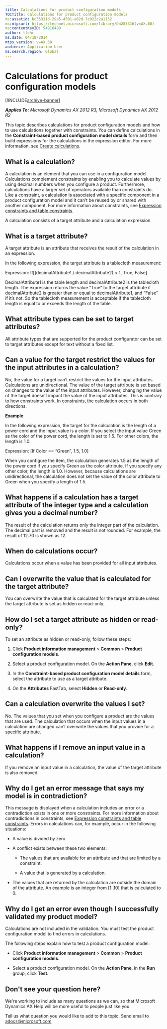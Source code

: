 ```yaml
---
title: Calculations for product configuration models
TOCTitle: Calculations for product configuration models
ms:assetid: bc35311d-29a5-4501-a02d-7c022c2a1132
ms:mtpsurl: https://technet.microsoft.com/library/Dn283316(v=AX.60)
ms:contentKeyID: 54916489
author: tfehr
ms.date: 04/18/2014
mtps_version: v=AX.60
audience: Application User
ms.search.region: Global
---
```


# Calculations for product configuration models 


[!INCLUDE[archive-banner](includes/archive-banner.md)]


_**Applies To:** Microsoft Dynamics AX 2012 R3, Microsoft Dynamics AX 2012 R2_

This topic describes calculations for product configuration models and how to use calculations together with constraints. You can define calculations in the **Constraint-based product configuration model details** form and then build expressions for the calculations in the expression editor. For more information, see [Create calculations](create-calculations.md).

## What is a calculation?

A calculation is an element that you can use in a configuration model. Calculations complement constraints by enabling you to calculate values by using decimal numbers when you configure a product. Furthermore, calculations have a larger set of operators available than constraints do. Like a constraint, a calculation is associated with a specific component in a product configuration model and it can’t be reused by or shared with another component. For more information about constraints, see [Expression constraints and table constraints](expression-constraints-and-table-constraints.md).

A calculation consists of a target attribute and a calculation expression.

## What is a target attribute?

A target attribute is an attribute that receives the result of the calculation in an expression.

In the following expression, the target attribute is a tablecloth measurement:

Expression: If\[(decimalAttribute1 / decimalAttribute2) \< 1, True, False\]

DecimalAttribute1 is the table length and decimalAttribute2 is the tablecloth length. The expression returns the value “True” to the target attribute if decimalAttribute2 is greater than or equal to decimalAttribute1, and “False” if it’s not. So the tablecloth measurement is acceptable if the tablecloth length is equal to or exceeds the length of the table.

## What attribute types can be set to target attributes?

All attribute types that are supported for the product configurator can be set to target attributes except for text without a fixed list.

## Can a value for the target restrict the values for the input attributes in a calculation?

No, the value for a target can’t restrict the values for the input attributes. Calculations are unidirectional. The value of the target attribute is set based on changes to the value of the input attributes. However, changing the value of the target doesn’t impact the value of the input attributes. This is contrary to how constraints work. In constraints, the calculation occurs in both directions.

**Example**

In the following expression, the target for the calculation is the length of a power cord and the input value is a color. If you select the input value Green as the color of the power cord, the length is set to 1.5. For other colors, the length is 1.0.

Expression: \[If Color == “Green”, 1.5, 1.0\]

When you configure the item, the calculation generates 1.5 as the length of the power cord if you specify Green as the color attribute. If you specify any other color, the length is 1.0. However, because calculations are unidirectional, the calculation does not set the value of the color attribute to Green when you specify a length of 1.5.

## What happens if a calculation has a target attribute of the integer type and a calculation gives you a decimal number?

The result of the calculation returns only the integer part of the calculation. The decimal part is removed and the result is not rounded. For example, the result of 12.70 is shown as 12.

## When do calculations occur?

Calculations occur when a value has been provided for all input attributes.

## Can I overwrite the value that is calculated for the target attribute?

You can overwrite the value that is calculated for the target attribute unless the target attribute is set as hidden or read-only.

## How do I set a target attribute as hidden or read-only?

To set an attribute as hidden or read-only, follow these steps:

1.  Click **Product information management** \> **Common** \> **Product configuration models**.

2.  Select a product configuration model. On the **Action Pane**, click **Edit**.

3.  In the **Constraint-based product configuration model details** form, select the attribute to use as a target attribute.

4.  On the **Attributes** FastTab, select **Hidden** or **Read-only**.

## Can a calculation overwrite the values I set?

No. The values that you set when you configure a product are the values that are used. The calculation that occurs when the input values in a calculation are changed can’t overwrite the values that you provide for a specific attribute.

## What happens if I remove an input value in a calculation?

If you remove an input value in a calculation, the value of the target attribute is also removed.

## Why do I get an error message that says my model is in contradiction?

This message is displayed when a calculation includes an error or a contradiction exists in one or more constraints. For more information about contradictions in constraints, see [Expression constraints and table constraints](expression-constraints-and-table-constraints.md). Errors in calculations can, for example, occur in the following situations:

  - A value is divided by zero.

  - A conflict exists between these two elements:
    
      - The values that are available for an attribute and that are limited by a constraint.
    
      - A value that is generated by a calculation.

  - The values that are returned by the calculation are outside the domain of the attribute. An example is an integer from \[1..10\] that is calculated to 0.

## Why do I get an error even though I successfully validated my product model?

Calculations are not included in the validation. You must test the product configuration model to find errors in calculations.

The following steps explain how to test a product configuration model:

  - Click **Product information management** \> **Common** \> **Product configuration models**.

  - Select a product configuration model. On the **Action Pane**, in the **Run** group, click **Test**.

## Don't see your question here?

We're working to include as many questions as we can, so that Microsoft Dynamics AX Help will be more useful to people just like you.

Tell us what question you would like to add to this topic. Send email to <adocs@microsoft.com>.

  


